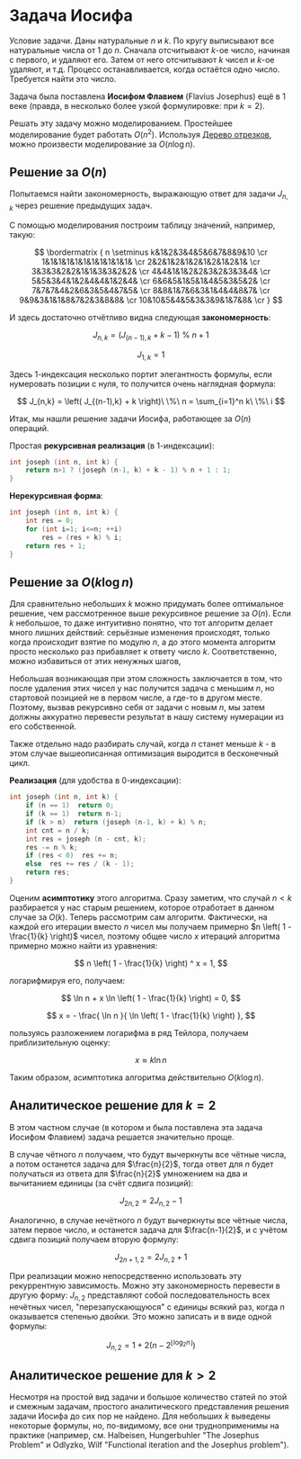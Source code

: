 # Задача Иосифа

Условие задачи. Даны натуральные $n$ и $k$. По кругу выписывают все натуральные числа от 1 до $n$. Сначала отсчитывают $k$-ое число, начиная с первого, и удаляют его. Затем от него отсчитывают $k$ чисел и $k$-ое удаляют, и т.д. Процесс останавливается, когда остаётся одно число. Требуется найти это число.

Задача была поставлена **Иосифом Флавием** (Flavius Josephus) ещё в 1 веке (правда, в несколько более узкой формулировке: при $k = 2$).

Решать эту задачу можно моделированием. Простейшее моделирование будет работать $O(n^2)$. Используя [Дерево отрезков](segment_tree), можно произвести моделирование за $O(n \log n)$.

## Решение за $O(n)$

Попытаемся найти закономерность, выражающую ответ для задачи $J_{n,k}$ через решение предыдущих задач.

С помощью моделирования построим таблицу значений, например, такую:

$$
\bordermatrix {
n \setminus k&1&2&3&4&5&6&7&8&9&10 \cr
1&1&1&1&1&1&1&1&1&1&1& \cr
2&2&1&2&1&2&1&2&1&2&1& \cr
3&3&3&2&2&1&1&3&3&2&2& \cr
4&4&1&1&2&2&3&2&3&3&4& \cr
5&5&3&4&1&2&4&4&1&2&4& \cr
6&6&5&1&5&1&4&5&3&5&2& \cr
7&7&7&4&2&6&3&5&4&7&5& \cr
8&8&1&7&6&3&1&4&4&8&7& \cr
9&9&3&1&1&8&7&2&3&8&8& \cr
10&10&5&4&5&3&3&9&1&7&8& \cr
}
$$

И здесь достаточно отчётливо видна следующая **закономерность**:

$$
J_{n,k} = \left( J_{(n-1),k} + k - 1 \right)\ \%\ n + 1
$$

$$
J_{1,k} = 1
$$

Здесь 1-индексация несколько портит элегантность формулы, если нумеровать позиции с нуля, то получится очень наглядная формула:

$$
J_{n,k} = \left( J_{(n-1),k} + k \right)\ \%\ n = \sum_{i=1}^n k\ \%\ i
$$

Итак, мы нашли решение задачи Иосифа, работающее за $O(n)$ операций.

Простая **рекурсивная реализация** (в 1-индексации):
<!--- TODO: specify code snippet id -->
``` cpp
int joseph (int n, int k) {
    return n>1 ? (joseph (n-1, k) + k - 1) % n + 1 : 1;
}
```

**Нерекурсивная форма**:
<!--- TODO: specify code snippet id -->
``` cpp
int joseph (int n, int k) {
    int res = 0;
    for (int i=1; i<=n; ++i)
        res = (res + k) % i;
    return res + 1;
}
```

## Решение за $O(k \log n)$

Для сравнительно небольших $k$ можно придумать более оптимальное решение, чем рассмотренное выше рекурсивное решение за $O(n)$. Если $k$ небольшое, то даже интуитивно понятно, что тот алгоритм делает много лишних действий: серьёзные изменения происходят, только когда происходит взятие по модулю $n$, а до этого момента алгоритм просто несколько раз прибавляет к ответу число $k$. Соответственно, можно избавиться от этих ненужных шагов, 

Небольшая возникающая при этом сложность заключается в том, что после удаления этих чисел у нас получится задача с меньшим $n$, но стартовой позицией не в первом числе, а где-то в другом месте. Поэтому, вызвав рекурсивно себя от задачи с новым $n$, мы затем должны аккуратно перевести результат в нашу систему нумерации из его собственной.

Также отдельно надо разбирать случай, когда $n$ станет меньше $k$ - в этом случае вышеописанная оптимизация выродится в бесконечный цикл.

**Реализация** (для удобства в 0-индексации):
<!--- TODO: specify code snippet id -->
``` cpp
int joseph (int n, int k) {
    if (n == 1)  return 0;
    if (k == 1)  return n-1;
    if (k > n)  return (joseph (n-1, k) + k) % n;
    int cnt = n / k;
    int res = joseph (n - cnt, k);
    res -= n % k;
    if (res < 0)  res += n;
    else  res += res / (k - 1);
    return res;
}
```

Оценим **асимптотику** этого алгоритма. Сразу заметим, что случай $n < k$ разбирается у нас старым решением, которое отработает в данном случае за $O(k)$. Теперь рассмотрим сам алгоритм. Фактически, на каждой его итерации вместо $n$ чисел мы получаем примерно $n \left( 1 - \frac{1}{k} \right)$ чисел, поэтому общее число $x$ итераций алгоритма примерно можно найти из уравнения:

$$
n \left( 1 - \frac{1}{k} \right) ^ x = 1,
$$

логарифмируя его, получаем:

$$
\ln n + x \ln \left( 1 - \frac{1}{k} \right) = 0,
$$

$$
x = - \frac{ \ln n }{ \ln \left( 1 - \frac{1}{k} \right) },
$$

пользуясь разложением логарифма в ряд Тейлора, получаем приблизительную оценку:

$$
x \approx k \ln n
$$

Таким образом, асимптотика алгоритма действительно $O(k \log n)$.

## Аналитическое решение для $k=2$

В этом частном случае (в котором и была поставлена эта задача Иосифом Флавием) задача решается значительно проще.

В случае чётного $n$ получаем, что будут вычеркнуты все чётные числа, а потом останется задача для $\frac{n}{2}$, тогда ответ для $n$ будет получаться из ответа для $\frac{n}{2}$ умножением на два и вычитанием единицы (за счёт сдвига позиций):

$$
J_{2n,2} = 2 J_{n,2} - 1
$$

Аналогично, в случае нечётного $n$ будут вычеркнуты все чётные числа, затем первое число, и останется задача для $\frac{n-1}{2}$, и с учётом сдвига позиций получаем вторую формулу:

$$
J_{2n+1,2} = 2 J_{n,2} + 1
$$

При реализации можно непосредственно использовать эту рекуррентную зависимость. Можно эту закономерность перевести в другую форму: $J_{n,2}$ представляют собой последовательность всех нечётных чисел, "перезапускающуюся" с единицы всякий раз, когда $n$ оказывается степенью двойки. Это можно записать и в виде одной формулы:

$$
J_{n,2} = 1 + 2 \left( n - 2^{\lfloor \log_2 n \rfloor} \right)
$$

## Аналитическое решение для $k>2$

Несмотря на простой вид задачи и большое количество статей по этой и смежным задачам, простого аналитического представления решения задачи Иосифа до сих пор не найдено. Для небольших $k$ выведены некоторые формулы, но, по-видимому, все они трудноприменимы на практике (например, см. Halbeisen, Hungerbuhler "The Josephus Problem" и Odlyzko, Wilf "Functional iteration and the Josephus problem").

